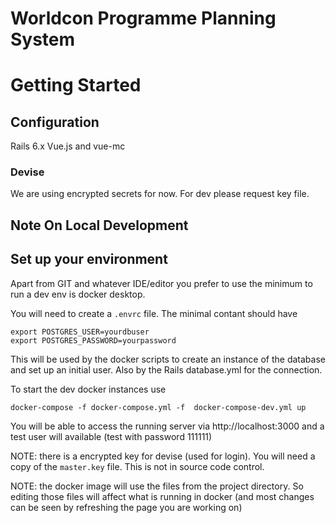 # Worldcon Programme Planning System

# Getting Started

## Configuration

Rails 6.x
Vue.js and vue-mc

### Devise
We are using encrypted secrets for now. For dev please request key file.

## Note On Local Development

## Set up your environment

Apart from GIT and whatever IDE/editor you prefer to use the minimum to
run a dev env is docker desktop.

You will need to create a `.envrc` file. The minimal contant should have

```
export POSTGRES_USER=yourdbuser
export POSTGRES_PASSWORD=yourpassword
```

This will be used by the docker scripts to create an instance of the database
and set up an initial user. Also by the Rails database.yml for the connection.

To start the dev docker instances use

```
docker-compose -f docker-compose.yml -f  docker-compose-dev.yml up
```

You will be able to access the running server via http://localhost:3000 and
a test user will available (test with password 111111)


NOTE: there is a encrypted key for devise (used for login). You will need
a copy of the `master.key` file. This is not in source code control.

NOTE: the docker image will use the files from the project directory.
So editing those files will affect what is running in docker (and most
changes can be seen by refreshing the page you are working on)

